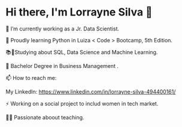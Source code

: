 # Hi there, I'm Lorrayne Silva 👋


  🔭 I’m currently working as a Jr. Data Scientist.

 🌱 Proudly learning Python in Luiza < Code > Bootcamp, 5th Edition.
 
 📚📔Studying about SQL, Data Science and Machine Learning.

 📝 Bachelor Degree in Business Management .

📫 How to reach me: 
  
  My LinkedIn: https://www.linkedin.com/in/lorrayne-silva-494400161/

  ⚡ Working on a social project to includ women in tech market.

  👩‍🏫 Passionate aboout teaching.